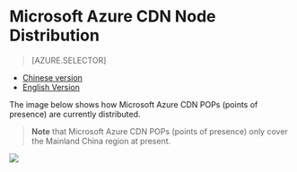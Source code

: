 <properties linkid="dev-net-common-tasks-cdn" urlDisplayName="CDN" pageTitle="Microsoft Azure CDN POPs – Azure feature guide" metaKeywords="Azure CDN, Azure CDN, Azure blobs, Azure caching, Azure add-ons, CDN, node distribution, POP, Azure CDN node distribution, CDN technical documentation, CDN help files" description="Learn Microsoft Azure CDN Points of Presence in China" metaCanonical="" services="" documentationCenter=".NET" title="" authors="" solutions="" manager="" editor="" />
<tags ms.service="cdn"
    ms.date=""
    wacn.date="1/5/2016"
    />

# Microsoft Azure CDN Node Distribution

> [AZURE.SELECTOR]
- [Chinese version](/documentation/articles/cdn-pops)
- [English Version](/documentation/articles/cdn-enus-pops)

The image below shows how Microsoft Azure CDN POPs (points of presence) are currently distributed.

> **Note** that Microsoft Azure CDN POPs (points of presence) only cover the Mainland China region at present.

 ![][1]



<!--Image references-->


[1]: ./media/cdn-doc/cdn-en-pops.png

<!---HONumber=CDN_1201_2015-->